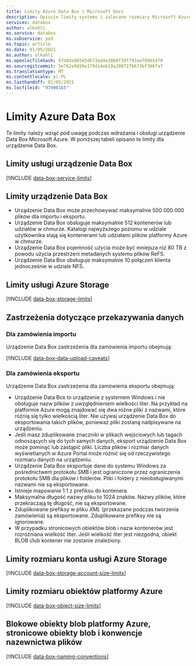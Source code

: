 ```yaml
---
title: Limity Azure Data Box | Microsoft Docs
description: Opisuje limity systemu i zalecane rozmiary Microsoft Azure urządzenie Data Box składników i połączeń.
services: databox
author: alkohli
ms.service: databox
ms.subservice: pod
ms.topic: article
ms.date: 01/05/2021
ms.author: alkohli
ms.openlocfilehash: 97d8da86565db73aa9a3866f39f793aaf0905470
ms.sourcegitcommit: 5e762a9d26e179d14eb19a28872fb673bf306fa7
ms.translationtype: MT
ms.contentlocale: pl-PL
ms.lasthandoff: 01/05/2021
ms.locfileid: "97900165"
---
```

# <a name="azure-data-box-limits"></a>Limity Azure Data Box

Te limity należy wziąć pod uwagę podczas wdrażania i obsługi urządzenie Data Box Microsoft Azure. W poniższej tabeli opisano te limity dla urządzenie Data Box.

## <a name="data-box-service-limits"></a>Limity usługi urządzenie Data Box

[!INCLUDE [data-box-service-limits](../../includes/data-box-service-limits.md)]

## <a name="data-box-limits"></a>Limity urządzenie Data Box

- Urządzenie Data Box może przechowywać maksymalnie 500 000 000 plików dla importu i eksportu.
- Urządzenie Data Box obsługuje maksymalnie 512 kontenerów lub udziałów w chmurze. Katalogi najwyższego poziomu w udziale użytkownika stają się kontenerami lub udziałami plików platformy Azure w chmurze. 
- Urządzenie Data Box pojemność użycia może być mniejsza niż 80 TB z powodu użycia przestrzeni metadanych systemu plików ReFS.
- Urządzenie Data Box obsługuje maksymalnie 10 połączeń klienta jednocześnie w udziale NFS.

## <a name="azure-storage-limits"></a>Limity usługi Azure Storage

[!INCLUDE [data-box-storage-limits](../../includes/data-box-storage-limits.md)]

## <a name="data-upload-caveats"></a>Zastrzeżenia dotyczące przekazywania danych


### <a name="for-import-order"></a>Dla zamówienia importu

Urządzenie Data Box zastrzeżenia dla zamówienia importu obejmują:

[!INCLUDE [data-box-data-upload-caveats](../../includes/data-box-data-upload-caveats.md)]

### <a name="for-export-order"></a>Dla zamówienia eksportu

Urządzenie Data Box zastrzeżenia dla zamówienia eksportu obejmują:

- Urządzenie Data Box to urządzenie z systemem Windows i nie obsługuje nazw plików z uwzględnieniem wielkości liter. Na przykład na platformie Azure mogą znajdować się dwa różne pliki z nazwami, które różnią się tylko wielkością liter. Nie używaj urządzenie Data Box do eksportowania takich plików, ponieważ pliki zostaną nadpisywane na urządzeniu.
- Jeśli masz zduplikowane znaczniki w plikach wejściowych lub tagach odnoszących się do tych samych danych, eksport urządzenie Data Box może pominąć lub zastąpić pliki. Liczba plików i rozmiar danych wyświetlanych w Azure Portal może różnić się od rzeczywistego rozmiaru danych na urządzeniu. 
- Urządzenie Data Box eksportuje dane do systemu Windows za pośrednictwem protokołu SMB i jest ograniczone przez ograniczenia protokołu SMB dla plików i folderów. Pliki i foldery z nieobsługiwanymi nazwami nie są eksportowane.
- Istnieje mapowanie 1:1 z prefiksu do kontenera.
- Maksymalna długość nazwy pliku to 1024 znaków. Nazwy plików, które przekraczają tę długość, nie są eksportowane.
- Zduplikowane prefiksy w pliku *XML* (przekazane podczas tworzenia zamówienia) są eksportowane. Zduplikowane prefiksy nie są ignorowane.
- W przypadku stronicowych obiektów blob i nazw kontenerów jest rozróżniana wielkość liter. Jeśli wielkość liter jest niezgodna, obiekt BLOB i/lub kontener nie zostanie znaleziony.
 

## <a name="azure-storage-account-size-limits"></a>Limity rozmiaru konta usługi Azure Storage

[!INCLUDE [data-box-storage-account-size-limits](../../includes/data-box-storage-account-size-limits.md)]

## <a name="azure-object-size-limits"></a>Limity rozmiaru obiektów platformy Azure

[!INCLUDE [data-box-object-size-limits](../../includes/data-box-object-size-limits.md)]

## <a name="azure-block-blob-page-blob-and-file-naming-conventions"></a>Blokowe obiekty blob platformy Azure, stronicowe obiekty blob i konwencje nazewnictwa plików

[!INCLUDE [data-box-naming-conventions](../../includes/data-box-naming-conventions.md)]
